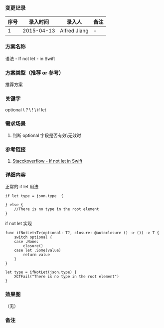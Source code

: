 ### 变更记录
| 序号 | 录入时间 | 录入人 | 备注 |
| -- | -- | -- | -- |
| 1 | 2015-04-13 | Alfred Jiang | - |

### 方案名称
语法 - If not let - in Swift

### 方案类型（推荐 or 参考）
推荐方案

### 关键字
optional \ ? \ ! \ if let

### 需求场景
1. 判断 optional 字段是否有效\无效时

### 参考链接
1. [Stacckoverflow - If not let in Swift](http://stackoverflow.com/questions/27412735/if-not-let-in-swift)

### 详细内容

正常的 if let 用法

    if let type = json.type  {

    } else {
        //There is no type in the root element
    }

if not let 实现

    func ifNotLet<T>(optional: T?, closure: @autoclosure () -> ()) -> T {
        switch optional {
        case .None:
            closure()
        case let .Some(value)
            return value
        }
    }

    let type = ifNotLet(json.type) {
        XCTFail("There is no type in the root element")
    }

### 效果图
（无）

### 备注
